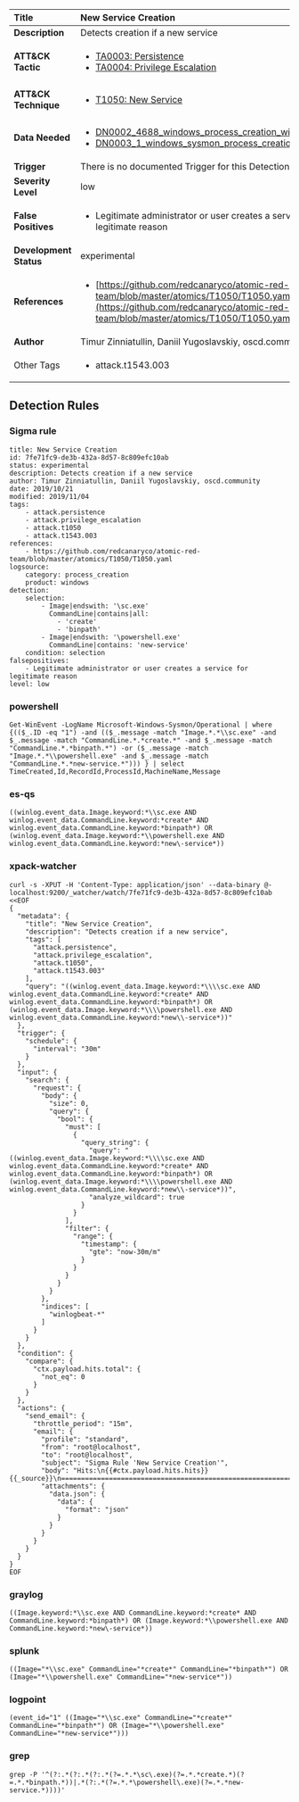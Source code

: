 | Title                    | New Service Creation       |
|:-------------------------|:------------------|
| **Description**          | Detects creation if a new service |
| **ATT&amp;CK Tactic**    |  <ul><li>[TA0003: Persistence](https://attack.mitre.org/tactics/TA0003)</li><li>[TA0004: Privilege Escalation](https://attack.mitre.org/tactics/TA0004)</li></ul>  |
| **ATT&amp;CK Technique** | <ul><li>[T1050: New Service](https://attack.mitre.org/techniques/T1050)</li></ul>  |
| **Data Needed**          | <ul><li>[DN0002_4688_windows_process_creation_with_commandline](../Data_Needed/DN0002_4688_windows_process_creation_with_commandline.md)</li><li>[DN0003_1_windows_sysmon_process_creation](../Data_Needed/DN0003_1_windows_sysmon_process_creation.md)</li></ul>  |
| **Trigger**              |  There is no documented Trigger for this Detection Rule yet  |
| **Severity Level**       | low |
| **False Positives**      | <ul><li>Legitimate administrator or user creates a service for legitimate reason</li></ul>  |
| **Development Status**   | experimental |
| **References**           | <ul><li>[https://github.com/redcanaryco/atomic-red-team/blob/master/atomics/T1050/T1050.yaml](https://github.com/redcanaryco/atomic-red-team/blob/master/atomics/T1050/T1050.yaml)</li></ul>  |
| **Author**               | Timur Zinniatullin, Daniil Yugoslavskiy, oscd.community |
| Other Tags           | <ul><li>attack.t1543.003</li></ul> | 

## Detection Rules

### Sigma rule

```
title: New Service Creation
id: 7fe71fc9-de3b-432a-8d57-8c809efc10ab
status: experimental
description: Detects creation if a new service
author: Timur Zinniatullin, Daniil Yugoslavskiy, oscd.community
date: 2019/10/21
modified: 2019/11/04
tags:
    - attack.persistence
    - attack.privilege_escalation
    - attack.t1050
    - attack.t1543.003
references:
    - https://github.com/redcanaryco/atomic-red-team/blob/master/atomics/T1050/T1050.yaml
logsource:
    category: process_creation
    product: windows
detection:
    selection:
        - Image|endswith: '\sc.exe'
          CommandLine|contains|all:
            - 'create'
            - 'binpath'
        - Image|endswith: '\powershell.exe'
          CommandLine|contains: 'new-service'
    condition: selection
falsepositives:
    - Legitimate administrator or user creates a service for legitimate reason
level: low

```





### powershell
    
```
Get-WinEvent -LogName Microsoft-Windows-Sysmon/Operational | where {(($_.ID -eq "1") -and (($_.message -match "Image.*.*\\sc.exe" -and $_.message -match "CommandLine.*.*create.*" -and $_.message -match "CommandLine.*.*binpath.*") -or ($_.message -match "Image.*.*\\powershell.exe" -and $_.message -match "CommandLine.*.*new-service.*"))) } | select TimeCreated,Id,RecordId,ProcessId,MachineName,Message
```


### es-qs
    
```
((winlog.event_data.Image.keyword:*\\sc.exe AND winlog.event_data.CommandLine.keyword:*create* AND winlog.event_data.CommandLine.keyword:*binpath*) OR (winlog.event_data.Image.keyword:*\\powershell.exe AND winlog.event_data.CommandLine.keyword:*new\-service*))
```


### xpack-watcher
    
```
curl -s -XPUT -H 'Content-Type: application/json' --data-binary @- localhost:9200/_watcher/watch/7fe71fc9-de3b-432a-8d57-8c809efc10ab <<EOF
{
  "metadata": {
    "title": "New Service Creation",
    "description": "Detects creation if a new service",
    "tags": [
      "attack.persistence",
      "attack.privilege_escalation",
      "attack.t1050",
      "attack.t1543.003"
    ],
    "query": "((winlog.event_data.Image.keyword:*\\\\sc.exe AND winlog.event_data.CommandLine.keyword:*create* AND winlog.event_data.CommandLine.keyword:*binpath*) OR (winlog.event_data.Image.keyword:*\\\\powershell.exe AND winlog.event_data.CommandLine.keyword:*new\\-service*))"
  },
  "trigger": {
    "schedule": {
      "interval": "30m"
    }
  },
  "input": {
    "search": {
      "request": {
        "body": {
          "size": 0,
          "query": {
            "bool": {
              "must": [
                {
                  "query_string": {
                    "query": "((winlog.event_data.Image.keyword:*\\\\sc.exe AND winlog.event_data.CommandLine.keyword:*create* AND winlog.event_data.CommandLine.keyword:*binpath*) OR (winlog.event_data.Image.keyword:*\\\\powershell.exe AND winlog.event_data.CommandLine.keyword:*new\\-service*))",
                    "analyze_wildcard": true
                  }
                }
              ],
              "filter": {
                "range": {
                  "timestamp": {
                    "gte": "now-30m/m"
                  }
                }
              }
            }
          }
        },
        "indices": [
          "winlogbeat-*"
        ]
      }
    }
  },
  "condition": {
    "compare": {
      "ctx.payload.hits.total": {
        "not_eq": 0
      }
    }
  },
  "actions": {
    "send_email": {
      "throttle_period": "15m",
      "email": {
        "profile": "standard",
        "from": "root@localhost",
        "to": "root@localhost",
        "subject": "Sigma Rule 'New Service Creation'",
        "body": "Hits:\n{{#ctx.payload.hits.hits}}{{_source}}\n================================================================================\n{{/ctx.payload.hits.hits}}",
        "attachments": {
          "data.json": {
            "data": {
              "format": "json"
            }
          }
        }
      }
    }
  }
}
EOF

```


### graylog
    
```
((Image.keyword:*\\sc.exe AND CommandLine.keyword:*create* AND CommandLine.keyword:*binpath*) OR (Image.keyword:*\\powershell.exe AND CommandLine.keyword:*new\-service*))
```


### splunk
    
```
((Image="*\\sc.exe" CommandLine="*create*" CommandLine="*binpath*") OR (Image="*\\powershell.exe" CommandLine="*new-service*"))
```


### logpoint
    
```
(event_id="1" ((Image="*\\sc.exe" CommandLine="*create*" CommandLine="*binpath*") OR (Image="*\\powershell.exe" CommandLine="*new-service*")))
```


### grep
    
```
grep -P '^(?:.*(?:.*(?:.*(?=.*.*\sc\.exe)(?=.*.*create.*)(?=.*.*binpath.*))|.*(?:.*(?=.*.*\powershell\.exe)(?=.*.*new-service.*))))'
```



